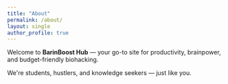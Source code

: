 ```yaml
---
title: "About"
permalink: /about/
layout: single
author_profile: true
---
```


Welcome to **BarinBoost Hub** — your go-to site for productivity, brainpower, and budget-friendly biohacking.

We're students, hustlers, and knowledge seekers — just like you.
